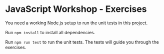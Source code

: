 # JavaScript Workshop - Exercises

You need a working Node.js setup to run the unit tests in this project.

Run `npm install` to install all dependencies.

Run `npm run test` to run the unit tests. The tests will guide you through the exercises.
